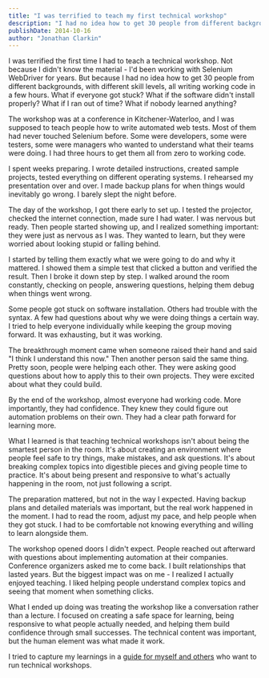 ```yaml
---
title: "I was terrified to teach my first technical workshop"
description: "I had no idea how to get 30 people from different backgrounds all writing working code in a few hours. Here's what I learned about creating a safe space for learning."
publishDate: 2014-10-16
author: "Jonathan Clarkin"
---
```


I was terrified the first time I had to teach a technical workshop. Not because I didn't know the material - I'd been working with Selenium WebDriver for years. But because I had no idea how to get 30 people from different backgrounds, with different skill levels, all writing working code in a few hours. What if everyone got stuck? What if the software didn't install properly? What if I ran out of time? What if nobody learned anything?

The workshop was at a conference in Kitchener-Waterloo, and I was supposed to teach people how to write automated web tests. Most of them had never touched Selenium before. Some were developers, some were testers, some were managers who wanted to understand what their teams were doing. I had three hours to get them all from zero to working code.

I spent weeks preparing. I wrote detailed instructions, created sample projects, tested everything on different operating systems. I rehearsed my presentation over and over. I made backup plans for when things would inevitably go wrong. I barely slept the night before.

The day of the workshop, I got there early to set up. I tested the projector, checked the internet connection, made sure I had water. I was nervous but ready. Then people started showing up, and I realized something important: they were just as nervous as I was. They wanted to learn, but they were worried about looking stupid or falling behind.

I started by telling them exactly what we were going to do and why it mattered. I showed them a simple test that clicked a button and verified the result. Then I broke it down step by step. I walked around the room constantly, checking on people, answering questions, helping them debug when things went wrong.

Some people got stuck on software installation. Others had trouble with the syntax. A few had questions about why we were doing things a certain way. I tried to help everyone individually while keeping the group moving forward. It was exhausting, but it was working.

The breakthrough moment came when someone raised their hand and said "I think I understand this now." Then another person said the same thing. Pretty soon, people were helping each other. They were asking good questions about how to apply this to their own projects. They were excited about what they could build.

By the end of the workshop, almost everyone had working code. More importantly, they had confidence. They knew they could figure out automation problems on their own. They had a clear path forward for learning more.

What I learned is that teaching technical workshops isn't about being the smartest person in the room. It's about creating an environment where people feel safe to try things, make mistakes, and ask questions. It's about breaking complex topics into digestible pieces and giving people time to practice. It's about being present and responsive to what's actually happening in the room, not just following a script.

The preparation mattered, but not in the way I expected. Having backup plans and detailed materials was important, but the real work happened in the moment. I had to read the room, adjust my pace, and help people when they got stuck. I had to be comfortable not knowing everything and willing to learn alongside them.

The workshop opened doors I didn't expect. People reached out afterward with questions about implementing automation at their companies. Conference organizers asked me to come back. I built relationships that lasted years. But the biggest impact was on me - I realized I actually enjoyed teaching. I liked helping people understand complex topics and seeing that moment when something clicks.

What I ended up doing was treating the workshop like a conversation rather than a lecture. I focused on creating a safe space for learning, being responsive to what people actually needed, and helping them build confidence through small successes. The technical content was important, but the human element was what made it work.

I tried to capture my learnings in a [guide for myself and others](/guides/technical-workshop-facilitation-guide) who want to run technical workshops. 